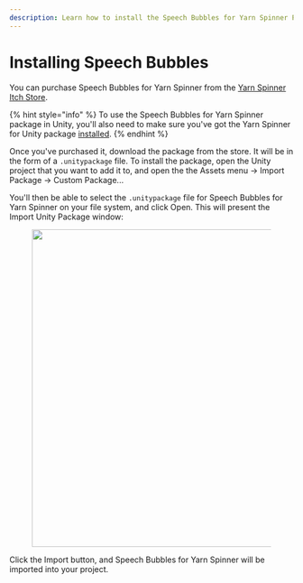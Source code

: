 ```yaml
---
description: Learn how to install the Speech Bubbles for Yarn Spinner Package.
---
```


# Installing Speech Bubbles

You can purchase Speech Bubbles for Yarn Spinner from the [Yarn Spinner Itch Store](https://yarnspinnertool.itch.io).

{% hint style="info" %}
To use the Speech Bubbles for Yarn Spinner package in Unity, you'll also need to make sure you've got the Yarn Spinner for Unity package [installed](../../yarn-spinner-for-game-engines/unity/installation-and-setup.md). &#x20;
{% endhint %}

Once you've purchased it, download the package from the store. It will be in the form of a `.unitypackage` file. To install the package, open the Unity project that you want to add it to, and open the the Assets menu -> Import Package -> Custom Package...&#x20;

You'll then be able to select the `.unitypackage` file for Speech Bubbles for Yarn Spinner on your file system, and click Open. This will present the Import Unity Package window:

<figure><img src="../../.gitbook/assets/Screenshot 2023-11-22 at 3.09.08 pm.png" alt="" width="563"><figcaption></figcaption></figure>

Click the Import button, and Speech Bubbles for Yarn Spinner will be imported into your project.
